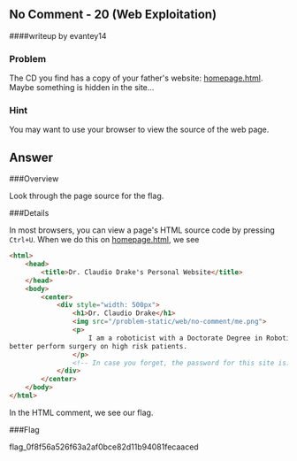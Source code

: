 ## No Comment - 20 (Web Exploitation) ##
####writeup by evantey14

### Problem

The CD you find has a copy of your father's website: [homepage.html](https://picoctf.com/api/autogen/serve/homepage.html?static=false&pid=3099c443d360a2514f17f155fb65d5d2). Maybe something is hidden in the site...

### Hint

You may want to use your browser to view the source of the web page.

## Answer

###Overview

Look through the page source for the flag.

###Details

In most browsers, you can view a page's HTML source code by pressing `Ctrl+U`. When we do this on [homepage.html](https://picoctf.com/api/autogen/serve/homepage.html?static=false&pid=3099c443d360a2514f17f155fb65d5d2), we see

```html
<html>
	<head>
		<title>Dr. Claudio Drake's Personal Website</title>
	</head>
	<body>
		<center>
			<div style="width: 500px">
				<h1>Dr. Claudio Drake</h1>
				<img src="/problem-static/web/no-comment/me.png">
				<p>
					I am a roboticist with a Doctorate Degree in Robotics. My primary interests are in developing new medical robotics to help doctors
better perform surgery on high risk patients.
				</p>
				<!-- In case you forget, the password for this site is: flag_0f8f56a526f63a2af0bce82d11b94081fecaaced -->
			</div>
		</center>
	</body>
</html>
```
In the HTML comment, we see our flag.

###Flag

flag_0f8f56a526f63a2af0bce82d11b94081fecaaced
